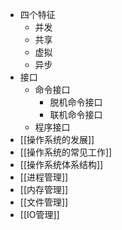 - 四个特征
	- 并发
	- 共享
	- 虚拟
	- 异步
- 接口
	- 命令接口
		- 脱机命令接口
		- 联机命令接口
	- 程序接口
- [[操作系统的发展]]
- [[操作系统的常见工作]]
- [[操作系统体系结构]]
- [[进程管理]]
- [[内存管理]]
- [[文件管理]]
- [[IO管理]]